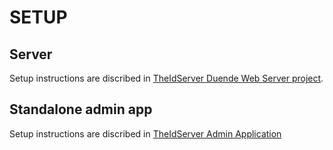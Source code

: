 # SETUP

## Server

Setup instructions are discribed in [TheIdServer Duende Web Server project](../src//Aguacongas.TheIdServer.Duende/README.md).

## Standalone admin app

Setup instructions are discribed in [TheIdServer Admin Application](../src//Aguacongas.TheIdServer.BlazorApp/README.md)